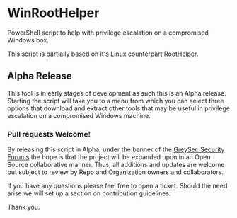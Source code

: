 # WinRootHelper
PowerShell script to help with privilege escalation on a compromised Windows box.

This script is partially based on it's Linux counterpart [RootHelper](https://github.com/NullArray/RootHelper). 

## Alpha Release

This tool is in early stages of development as such this is an Alpha release. Starting the script will take you to a menu from which you can select three options that download and extract other tools that may be useful in privilege escalation on a compromised Windows machine.

### Pull requests Welcome!

By releasing this script in Alpha, under the banner of the [GreySec Security Forums](https://wwww.greysec.net) the hope is that the project will be expanded upon in an Open Source collaborative manner. Thus, all additions and updates are welcome but subject to review by Repo and Organization owners and collaborators.

If you have any questions please feel free to open a ticket. Should the need arise we will set up a section on contribution guidelines. 

Thank you.


